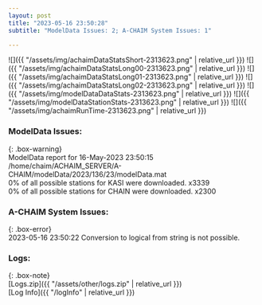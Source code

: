 ```yaml
---
layout: post
title: "2023-05-16 23:50:28"
subtitle: "ModelData Issues: 2; A-CHAIM System Issues: 1"

---
```


![]({{ "/assets/img/achaimDataStatsShort-2313623.png" | relative_url }})
![]({{ "/assets/img/achaimDataStatsLong00-2313623.png" | relative_url }})
![]({{ "/assets/img/achaimDataStatsLong01-2313623.png" | relative_url }})
![]({{ "/assets/img/achaimDataStatsLong02-2313623.png" | relative_url }})
![]({{ "/assets/img/modelDataDataStats-2313623.png" | relative_url }})
![]({{ "/assets/img/modelDataStationStats-2313623.png" | relative_url }})
![]({{ "/assets/img/achaimRunTime-2313623.png" | relative_url }})


### ModelData Issues:  
  
{: .box-warning}  
 ModelData report for 16-May-2023 23:50:15   
 /home/chaim/ACHAIM_SERVER/A-CHAIM/modelData/2023/136/23/modelData.mat   
 0% of all possible stations for KASI were downloaded. x3339   
 0% of all possible stations for CHAIN were downloaded. x2300   
  
### A-CHAIM System Issues:  
  
{: .box-error}  
2023-05-16 23:50:22 Conversion to logical from string is not possible.  

### Logs:  
  
{: .box-note}  
[Logs.zip]({{ "/assets/other/logs.zip" | relative_url }})  
[Log Info]({{ "/logInfo" | relative_url }})  

